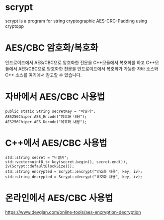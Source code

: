 # scrypt
scrypt is a program for string cryptographic AES-CRC-Padding using cryptopp

# AES/CBC 암호화/복호화
안드로이드에서 AES/CBC으로 암호화한 전문을 C++모듈에서 복호화를 하고
C++모듈에서 AES/CBC으로 암호화한 전문을 안드로이드에서 복호화가 가능한
자바 소스와 C++ 소스를 여기에서 참고할 수 있습니다.

# 자바에서 AES/CBC 사용법
~~~
public static String secretKey = "비밀키";
AES256Chiper.AES_Encode("암호화 내용");
AES256Chiper.AES_Decode("복호화 내용");
~~~

# C++에서 AES/CBC 사용법
~~~
std::string secret = "비밀키";
std::vector<uint8_t> key(secret.begin(), secret.end()), iv(Scrypt::defaultBlockSize());
std::string encrypted = Scrypt::encrypt("암호화 내용", key, iv);
std::string decrypted = Scrypt::decrypt("복호화 내용", key, iv);
~~~

# 온라인에서 AES/CBC 사용법
https://www.devglan.com/online-tools/aes-encryption-decryption
